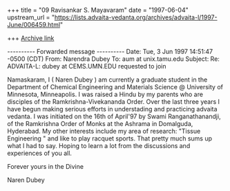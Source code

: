 +++
title = "09 Ravisankar S. Mayavaram"
date = "1997-06-04"
upstream_url = "https://lists.advaita-vedanta.org/archives/advaita-l/1997-June/006459.html"

+++
[Archive link](https://lists.advaita-vedanta.org/archives/advaita-l/1997-June/006459.html)

---------- Forwarded message ----------
Date: Tue, 3 Jun 1997 14:51:47 -0500 (CDT)
From: Narendra Dubey <dubey at cems.umn.edu>
To: aum at unix.tamu.edu
Subject: Re: ADVAITA-L: dubey at CEMS.UMN.EDU requested to join


Namaskaram,
        I ( Naren Dubey ) am currently a graduate student in the
Department of Chemical Engineering and Materials Science @ University of
Minnesota, Minneapolis. I was raised a Hindu by my parents who are
disciples of the Ramkrishna-Vivekananda Order. Over the last three years I
have begun making serious efforts in understading and practicing advaita
vedanta. I was initiated on the 16th of April'97 by Swami
Ranganathanandji, of the Ramkrishna Order of Monks at the Ashrama in
Domalguda, Hyderabad.
        My other interests include my area of research: "Tissue
Engineering " and like to play racquet sports. That pretty much sums up
what I had to say. Hoping to learn a lot from the discussions
and experiences of you all.

Forever yours in the Divine

Naren Dubey

